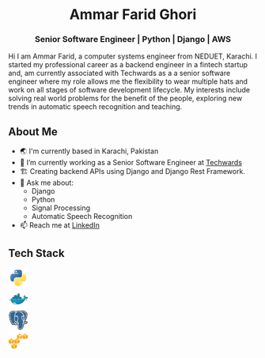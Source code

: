 <!-- INTRODUCTION -->
<h1 align="center"> Ammar Farid Ghori </h1>
<h3 align="center">Senior Software Engineer | Python | Django | AWS </h3>

<p>
Hi I am Ammar Farid, a computer systems engineer from NEDUET, Karachi. I started my professional career as a backend engineer in a fintech startup and, am currently associated with Techwards as a a senior software engineer where my role allows me the flexibility to wear multiple hats and work on all stages of software development lifecycle. My interests include solving real world problems for the benefit of the people, exploring new trends in automatic speech recognition and teaching.
</p>

<!-- ABOUT ME -->
## About Me
- 🌏 I'm currently based in Karachi, Pakistan
- 🔭 I’m currently working as a Senior Software Engineer at <a href="https://techwards.co" target="blank">Techwards</a>
- 🏗️ Creating backend APIs using Django and Django Rest Framework.
- 💬 Ask me about:
	- Django
	- Python
	- Signal Processing
	- Automatic Speech Recognition
- 📫 Reach me at [LinkedIn](<https://www.linkedin.com/in/ammar-farid-206356154/?_l=en_US>)

<!-- EXPERTISE -->
## Tech Stack
<div> 
    <div>
    	<img src="https://raw.githubusercontent.com/devicons/devicon/master/icons/python/python-original.svg" alt="python" width="40" height="40"/>
    <div/>
    <img src="https://raw.githubusercontent.com/devicons/devicon/master/icons/docker/docker-original.svg" alt="docker" width="40" height="40"/>
    <div/>
    <div>
    <img src="https://raw.githubusercontent.com/devicons/devicon/master/icons/postgresql/postgresql-original.svg" alt="postgresql" width="40" height="40"/>
    <div/>
    <div>
    <img src="https://raw.githubusercontent.com/devicons/devicon/master/icons/amazonwebservices/amazonwebservices-original.svg" alt="aws" width="40" height="40"/> 
    <div/>
</div>

